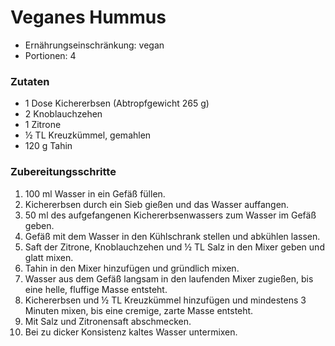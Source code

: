 # Veganes Hummus

- Ernährungseinschränkung: vegan
- Portionen: 4

### Zutaten

- 1 Dose Kichererbsen (Abtropfgewicht 265 g)
- 2 Knoblauchzehen
- 1 Zitrone
- ½ TL Kreuzkümmel, gemahlen
- 120 g Tahin

### Zubereitungsschritte

1. 100 ml Wasser in ein Gefäß füllen.
2. Kichererbsen durch ein Sieb gießen und das Wasser auffangen.
3. 50 ml des aufgefangenen Kichererbsenwassers zum Wasser im Gefäß geben.
4. Gefäß mit dem Wasser in den Kühlschrank stellen und abkühlen lassen.
5. Saft der Zitrone, Knoblauchzehen und ½ TL Salz in den Mixer geben und glatt mixen.
6. Tahin in den Mixer hinzufügen und gründlich mixen.
7. Wasser aus dem Gefäß langsam in den laufenden Mixer zugießen, bis eine helle, fluffige Masse entsteht.
8. Kichererbsen und ½ TL Kreuzkümmel hinzufügen und mindestens 3 Minuten mixen, bis eine cremige, zarte Masse entsteht.
9. Mit Salz und Zitronensaft abschmecken.
10. Bei zu dicker Konsistenz kaltes Wasser untermixen.